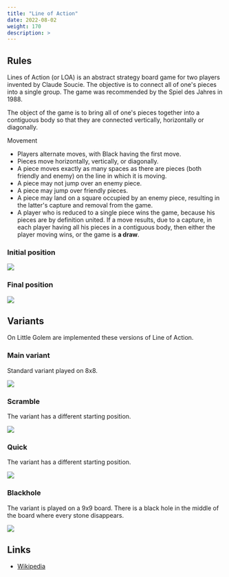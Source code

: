 ```yaml
---
title: "Line of Action"
date: 2022-08-02
weight: 170
description: >
---
```


## Rules 

Lines of Action (or LOA) is an abstract strategy board game for two players invented by Claude Soucie. 
The objective is to connect all of one's pieces into a single group. 
The game was recommended by the Spiel des Jahres in 1988.

The object of the game is to bring all of one's pieces together into a contiguous body so that they are connected vertically, horizontally or diagonally.

Movement

- Players alternate moves, with Black having the first move.
- Pieces move horizontally, vertically, or diagonally.
- A piece moves exactly as many spaces as there are pieces (both friendly and enemy) on the line in which it is moving.
- A piece may not jump over an enemy piece.
- A piece may jump over friendly pieces. 
- A piece may land on a square occupied by an enemy piece, resulting in the latter's capture and removal from the game.
- A player who is reduced to a single piece wins the game, because his pieces are by definition united. If a move results, due to a capture, in each player having all his pieces in a contiguous body, then either the player moving wins, or the game is **a draw**.

### Initial position

![](/games/loa01.png)

### Final position

![](/games/loa02.png)

## Variants

On Little Golem are implemented these versions of Line of Action.

### Main variant

Standard variant played on 8x8.

![](/games/loa01.png)

### Scramble

The variant has a different starting position.

![](/games/loa03.png)

### Quick

The variant has a different starting position.

![](/games/loa04.png)

### Blackhole

The variant is played on a 9x9 board. 
There is a black hole in the middle of the board where every stone disappears.

![](/games/loa05.png)


## Links
- [Wikipedia](https://en.wikipedia.org/wiki/Lines_of_Action)
